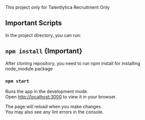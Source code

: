 This project only for Talentlytica Recruitment Only

## Important Scripts

In the project directory, you can run:

## `npm install` {Important}

After cloning repository, you need to run npm install for installing node_module package

### `npm start`

Runs the app in the development mode.\
Open [http://localhost:3000](http://localhost:3000) to view it in your browser.

The page will reload when you make changes.\
You may also see any lint errors in the console.
